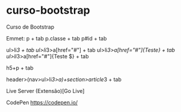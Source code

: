 # curso-bootstrap
Curso de Bootstrap


Emmet:
  p + tab
  p.classe + tab
  p#id + tab

  ul>li*3 + tab
  ul>li*3>a[href="#"] + tab
  ul>li*3>a[href="#"]{Teste} + tab
  ul>li*3>a[href="#"]{Teste $} + tab

  h5+p + tab

  header>(nav>ul>li*3>a)+section>article*3 + tab

Live Server (Extensão)[Go Live]

CodePen
  https://codepen.io/

